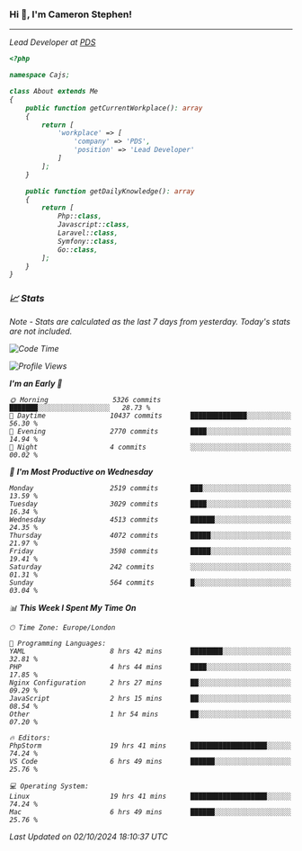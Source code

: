 ### Hi 👋, I'm Cameron Stephen!
<hr>
<p><em>Lead Developer at <a href="https://prindatasolutions.co.uk">PDS</a></p>


```php
<?php

namespace Cajs;

class About extends Me
{
    public function getCurrentWorkplace(): array
    {
        return [
            'workplace' => [
                'company' => 'PDS',
                'position' => 'Lead Developer'
            ]
        ];
    }

    public function getDailyKnowledge(): array
    {
        return [
            Php::class,
            Javascript::class,
            Laravel::class,
            Symfony::class,
            Go::class,
        ];
    }
}
```

### 📈 Stats
<p><em>Note - Stats are calculated as the last 7 days from yesterday. Today's stats are not included.</em></p>


<!--START_SECTION:waka-->
![Code Time](http://img.shields.io/badge/Code%20Time-3%2C993%20hrs%203%20mins-blue)

![Profile Views](http://img.shields.io/badge/Profile%20Views-0-blue)

**I'm an Early 🐤** 

```text
🌞 Morning                5326 commits        ███████░░░░░░░░░░░░░░░░░░   28.73 % 
🌆 Daytime                10437 commits       ██████████████░░░░░░░░░░░   56.30 % 
🌃 Evening                2770 commits        ████░░░░░░░░░░░░░░░░░░░░░   14.94 % 
🌙 Night                  4 commits           ░░░░░░░░░░░░░░░░░░░░░░░░░   00.02 % 
```
📅 **I'm Most Productive on Wednesday** 

```text
Monday                   2519 commits        ███░░░░░░░░░░░░░░░░░░░░░░   13.59 % 
Tuesday                  3029 commits        ████░░░░░░░░░░░░░░░░░░░░░   16.34 % 
Wednesday                4513 commits        ██████░░░░░░░░░░░░░░░░░░░   24.35 % 
Thursday                 4072 commits        █████░░░░░░░░░░░░░░░░░░░░   21.97 % 
Friday                   3598 commits        █████░░░░░░░░░░░░░░░░░░░░   19.41 % 
Saturday                 242 commits         ░░░░░░░░░░░░░░░░░░░░░░░░░   01.31 % 
Sunday                   564 commits         █░░░░░░░░░░░░░░░░░░░░░░░░   03.04 % 
```


📊 **This Week I Spent My Time On** 

```text
🕑︎ Time Zone: Europe/London

💬 Programming Languages: 
YAML                     8 hrs 42 mins       ████████░░░░░░░░░░░░░░░░░   32.81 % 
PHP                      4 hrs 44 mins       ████░░░░░░░░░░░░░░░░░░░░░   17.85 % 
Nginx Configuration      2 hrs 27 mins       ██░░░░░░░░░░░░░░░░░░░░░░░   09.29 % 
JavaScript               2 hrs 15 mins       ██░░░░░░░░░░░░░░░░░░░░░░░   08.54 % 
Other                    1 hr 54 mins        ██░░░░░░░░░░░░░░░░░░░░░░░   07.20 % 

🔥 Editors: 
PhpStorm                 19 hrs 41 mins      ███████████████████░░░░░░   74.24 % 
VS Code                  6 hrs 49 mins       ██████░░░░░░░░░░░░░░░░░░░   25.76 % 

💻 Operating System: 
Linux                    19 hrs 41 mins      ███████████████████░░░░░░   74.24 % 
Mac                      6 hrs 49 mins       ██████░░░░░░░░░░░░░░░░░░░   25.76 % 
```


 Last Updated on 02/10/2024 18:10:37 UTC
<!--END_SECTION:waka-->
